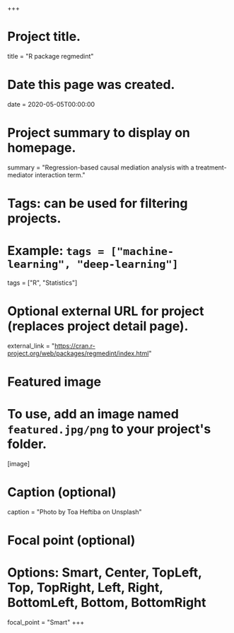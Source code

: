 +++
# Project title.
title = "R package regmedint"

# Date this page was created.
date = 2020-05-05T00:00:00

# Project summary to display on homepage.
summary = "Regression-based causal mediation analysis with a treatment-mediator interaction term."

# Tags: can be used for filtering projects.
# Example: `tags = ["machine-learning", "deep-learning"]`
tags = ["R", "Statistics"]

# Optional external URL for project (replaces project detail page).
external_link = "https://cran.r-project.org/web/packages/regmedint/index.html"

# Featured image
# To use, add an image named `featured.jpg/png` to your project's folder. 
[image]
  # Caption (optional)
  caption = "Photo by Toa Heftiba on Unsplash"

  # Focal point (optional)
  # Options: Smart, Center, TopLeft, Top, TopRight, Left, Right, BottomLeft, Bottom, BottomRight
  focal_point = "Smart"
+++
